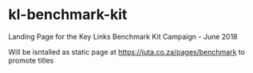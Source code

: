 # kl-benchmark-kit
Landing Page for the Key Links Benchmark Kit Campaign - June 2018

Will be isntalled as static page at https://juta.co.za/pages/benchmark to promote titles
